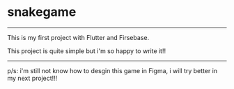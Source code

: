 # snakegame
***
This is my first project with Flutter and Firsebase.

This project is quite simple but i'm so happy to write it!!
***
p/s: i'm still not know how to desgin this game in Figma, i will try better in my next project!!! 

